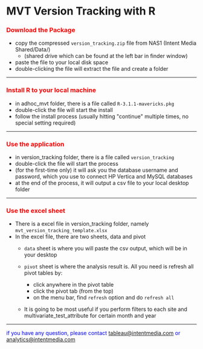 # MVT Version Tracking with R

### <span style="color:red">Download the Package</span>
  * copy the compressed ```version_tracking.zip``` file from NAS1 (Intent Media Shared/Data/) 
    * (shared drive which can be found at the left bar in finder window)
  * paste the file to your local disk space
  * double-clicking the file will extract the file and create a folder

---

### <span style="color:red">Install R to your local machine</span>
  * in adhoc_mvt folder, there is a file called ```R-3.1.1-mavericks.pkg```
  * double-click the file will start the install
  * follow the install process (usually hitting "continue" multiple times, no special setting required)

---

### <span style="color:red">Use the application</span>
  * in version_tracking folder, there is a file called ```version_tracking```
  * double-click the file will start the process
  * (for the first-time only) it will ask you the database username and password, which you use to connect HP Vertica and MySQL databases
  * at the end of the process, it will output a csv file to your local desktop folder
---

### <span style="color:red">Use the excel sheet</span>
  * There is a excel file in version_tracking folder, namely ```mvt_version_tracking_template.xlsx```
  * In the excel file, there are two sheets, data and pivot
    * ```data``` sheet is where you will paste the csv output, which will be in your desktop
    * ```pivot``` sheet is where the analysis result is. All you need is refresh all pivot tables by:
      * click anywhere in the pivot table
      * click the pivot tab (from the top)
      * on the menu bar, find ```refresh``` option and do ```refresh all```
      
    * It is going to be most useful if you perform filters to each site and multivariate_test_attribute for certain month and year

---

<span style="color:blue">if you have any question, please contact tableau@intentmedia.com or analytics@intentmedia.com</span>